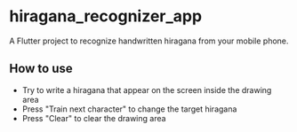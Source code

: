 # hiragana_recognizer_app

A Flutter project to recognize handwritten hiragana from your mobile phone.

## How to use

- Try to write a hiragana that appear on the screen inside the drawing area
- Press "Train next character" to change the target hiragana
- Press "Clear" to clear the drawing area
